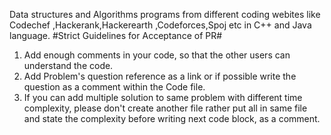 Data structures and Algorithms programs from different coding webites like Codechef ,Hackerank,Hackerearth ,Codeforces,Spoj etc  in C++ and Java language. 
#Strict Guidelines for Acceptance of PR#
1. Add enough comments in your code, so that the other users can understand the code.
2. Add Problem's question reference as a link or if possible write the question as a comment within the Code file.
3. If you can add multiple solution to same problem with different time complexity, please don't create another file rather put all in same file and state the complexity before writing next code block, as a comment.
